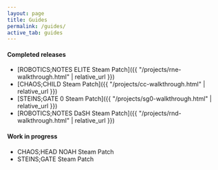 ```yaml
---
layout: page
title: Guides
permalink: /guides/
active_tab: guides
---
```


#### Completed releases

* [ROBOTICS;NOTES ELITE Steam Patch]({{ "/projects/rne-walkthrough.html" | relative_url }})
* [CHAOS;CHILD Steam Patch]({{ "/projects/cc-walkthrough.html" | relative_url }})
* [STEINS;GATE 0 Steam Patch]({{ "/projects/sg0-walkthrough.html" | relative_url }})
* [ROBOTICS;NOTES DaSH Steam Patch]({{ "/projects/rnd-walkthrough.html" | relative_url }})

#### Work in progress
* CHAOS;HEAD NOAH Steam Patch
* STEINS;GATE Steam Patch

